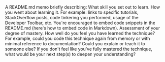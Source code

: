 A README.md memo briefly describing:
What skill you set out to learn.
How you went about learning it. For example: links to specific tutorials, StackOverflow posts, code tinkering you performed, usage of the Developer Toolbar, etc. You're encouraged to embed code snippets in the README.md (here's how to embed code in Markdown).
Assessment of your degree of mastery. How well do you feel you have learned the technique? For example, could you code this technique again from memory or with minimal reference to documentation? Could you explain or teach it to someone else? If you don't feel like you've fully mastered the technique, what would be your next step(s) to deepen your understanding?
